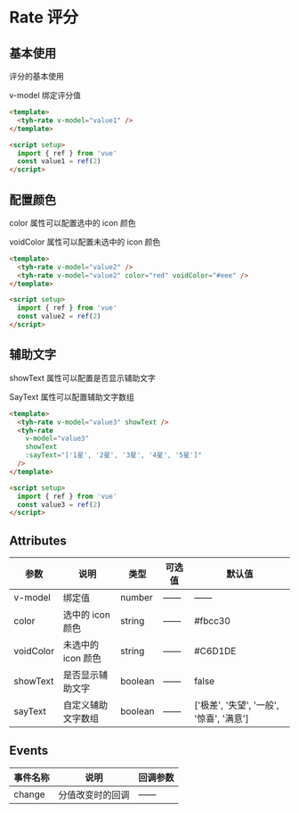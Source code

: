 # Rate 评分

## 基本使用

评分的基本使用

v-model 绑定评分值

<tyh-rate v-model="value1" />

```html
<template>
  <tyh-rate v-model="value1" />
</template>

<script setup>
  import { ref } from 'vue'
  const value1 = ref(2)
</script>
```

## 配置颜色

color 属性可以配置选中的 icon 颜色

voidColor 属性可以配置未选中的 icon 颜色

<tyh-rate v-model="value2" />
<tyh-rate v-model="value2" color="red" voidColor="#eee" />

```html
<template>
  <tyh-rate v-model="value2" />
  <tyh-rate v-model="value2" color="red" voidColor="#eee" />
</template>

<script setup>
  import { ref } from 'vue'
  const value2 = ref(2)
</script>
```

## 辅助文字

showText 属性可以配置是否显示辅助文字

SayText 属性可以配置辅助文字数组

<tyh-rate v-model="value3" showText />
<tyh-rate
    v-model="value3"
    showText
    :sayText="['1星', '2星', '3星', '4星', '5星']"
/>

```html
<template>
  <tyh-rate v-model="value3" showText />
  <tyh-rate
    v-model="value3"
    showText
    :sayText="['1星', '2星', '3星', '4星', '5星']"
  />
</template>

<script setup>
  import { ref } from 'vue'
  const value3 = ref(2)
</script>
```

## Attributes

| 参数      | 说明               | 类型    | 可选值 | 默认值                                   |
| --------- | ------------------ | ------- | ------ | ---------------------------------------- |
| v-model   | 绑定值             | number  | ——     | ——                                       |
| color     | 选中的 icon 颜色   | string  | ——     | #fbcc30                                  |
| voidColor | 未选中的 icon 颜色 | string  | ——     | #C6D1DE                                  |
| showText  | 是否显示辅助文字   | boolean | ——     | false                                    |
| sayText   | 自定义辅助文字数组 | boolean | ——     | ['极差', '失望', '一般', '惊喜', '满意'] |

## Events

| 事件名称 | 说明             | 回调参数 |
| -------- | ---------------- | -------- |
| change   | 分值改变时的回调 | ——       |

<script setup>
  import { ref } from 'vue'
  const value1 = ref(2)
  const value2 = ref(2)
  const value3 = ref(2)
</script>
